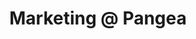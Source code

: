 ---
draft: false
name: "Heather Simpson"
title: "Marketing @ Pangea"
socialUrl: "https://twitter.com/heatherswall"
companyUrl: "https://pangea.cloud/"
quote: "Looks like THE place to be. Glad I found out about this."
avatar: {
    src: "heather.jpg",
    alt: "Heather"
}
publishDate: "2022-11-09 15:39"
---